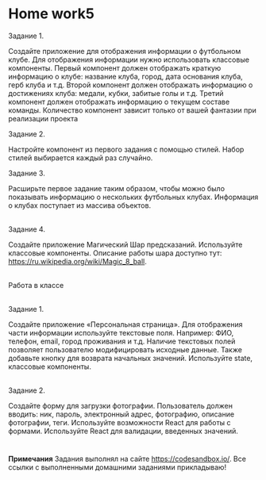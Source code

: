 # <b>Home work5</b>

Задание 1.<br>

Создайте приложение для отображения информации о футбольном клубе. Для отображения информации нужно использовать классовые компоненты. Первый компонент должен отображать краткую информацию о клубе: название клуба, город, дата основания клуба, герб клуба и т.д. Второй компонент должен отображать информацию о достижениях клуба: медали, кубки, забитые голы и т.д. Третий компонент должен отображать информацию о текущем составе команды. Количество компонент зависит только от вашей фантазии при реализации проекта

Задание 2.<br>

Настройте компонент из первого задания с помощью стилей. Набор стилей выбирается каждый раз случайно.

Задание 3.<br>

Расширьте первое задание таким образом, чтобы можно было показывать информацию о нескольких футбольных клубах. Информация о клубах поступает из массива объектов.

<br>Задание 4.<br>

Создайте приложение Магический Шар предсказаний. Используйте классовые компоненты. Описание работы шара доступно тут: https://ru.wikipedia.org/wiki/Magic_8_ball.

<br>Работа в классе<br>

<br>Задание 1.<br>

Создайте приложение «Персональная страница». Для отображения части информации используйте текстовые поля. Например: ФИО, телефон, email, город проживания и т.д. Наличие текстовых полей позволяет пользователю модифицировать исходные данные. Также добавьте кнопку для возврата начальных значений. Используйте state, классовые компоненты.

<br>Задание 2.<br>

Создайте форму для загрузки фотографии. Пользователь должен вводить: ник, пароль, электронный адрес, фотографию, описание фотографии, теги. Используйте возможности React для работы с формами. Используйте React для валидации, введенных значений.

#

<b>Примечания</b>
Задания выполнял на сайте https://codesandbox.io/. Все ссылки с выполненными домашними заданиями прикладываю!
